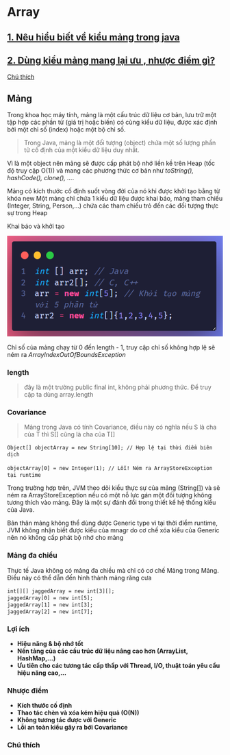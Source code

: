 # Array

## [1. Nêu hiểu biết về kiểu mảng trong java](#mảng)
## [2. Dùng kiểu mảng mang lại ưu , nhược điểm gì?](#lợi-ích)

[Chú thích](#chú-thích)

## Mảng
Trong khoa học máy tính, mảng là một cấu trúc dữ liệu cơ bản, lưu trữ một tập hợp các phần tử (giá trị hoặc biến) có cùng kiểu dữ liệu, được xác định bởi một chỉ số (index) hoặc một bộ chỉ số.
>Trong Java, mảng là một đối tượng (object) chứa một số lượng phần tử cố định của một kiểu dữ liệu duy nhất.

Vì là một object nên mảng sẽ được cấp phát bộ nhớ liền kề trên Heap (tốc độ truy cập O(1)) và mang các phương thức cơ bản như *toString(), hashCode(), clone(), ...*.

Mảng có kích thước cố định suốt vòng đời của nó khi được khởi tạo bằng từ khóa new
Một mảng chỉ chứa 1 kiểu dữ liệu được khai báo, mảng tham chiếu (Integer, String, Person,...) chứa các tham chiếu trỏ đến các đối tượng thực sự trong Heap

Khai báo và khởi tạo

![](https://github.com/GVOne-blood/Backend/blob/main/demo/src/main/resources/local/Screenshot%202025-08-26%20161702.png)

Chỉ số của mảng chạy từ 0 đến length - 1, truy cập chỉ số không hợp lệ sẽ ném ra *ArrayIndexOutOfBoundsException*



### length
> đây là một trường public final int, không phải phương thức. Để truy cập ta 
dùng array.length

### Covariance 
> Mảng trong Java có tính Covariance, điều này có nghĩa nếu S là cha của T thì S[] cũng là cha của T[]

```
Object[] objectArray = new String[10]; // Hợp lệ tại thời điểm biên dịch

objectArray[0] = new Integer(1); // Lỗi! Ném ra ArrayStoreException tại runtime
```
Trong trường hợp trên, JVM theo dõi kiểu thực sự của mảng (String[]) và sẽ ném ra ArrayStoreException nếu có một nỗ lực gán một đối tượng không tương thích vào mảng. Đây là một sự đánh đổi trong thiết kế hệ thống kiểu của Java.

Bản thân mảng không thể dùng được Generic type vì tại thời điểm runtime, JVM không nhận biết được kiểu của mnagr do cơ chế xóa kiểu của Generic nên nó không cấp phát bộ nhớ cho mảng

### Mảng đa chiều
Thực tế Java không có mảng đa chiều mà chỉ có cơ chế Mảng trong Mảng. Điều này có thể dẫn đến hình thành mảng răng cưa

```
int[][] jaggedArray = new int[3][];
jaggedArray[0] = new int[5];
jaggedArray[1] = new int[3];
jaggedArray[2] = new int[7];
```


### Lợi ích
- **Hiệu năng & bộ nhớ tốt**
- **Nền tảng của các cấu trúc dữ liệu nâng cao hơn (ArrayList, HashMap,...)**
- **Ưu tiên cho các tương tác cấp thấp với Thread, I/O, thuật toán yêu cầu hiệu năng cao,...**

### Nhược điểm
- **Kích thước cố định**
- **Thao tác chèn và xóa kém hiệu quả (O(N))**
- **Không tương tác được với Generic**
- **Lỗi an toàn kiểu gây ra bới Covariance**








### Chú thích
